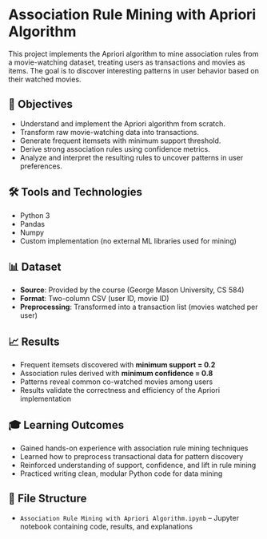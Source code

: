 # Association Rule Mining with Apriori Algorithm

This project implements the Apriori algorithm to mine association rules from a movie-watching dataset, treating users as transactions and movies as items. The goal is to discover interesting patterns in user behavior based on their watched movies.

## 📌 Objectives

- Understand and implement the Apriori algorithm from scratch.
- Transform raw movie-watching data into transactions.
- Generate frequent itemsets with minimum support threshold.
- Derive strong association rules using confidence metrics.
- Analyze and interpret the resulting rules to uncover patterns in user preferences.

## 🛠 Tools and Technologies

- Python 3
- Pandas
- Numpy
- Custom implementation (no external ML libraries used for mining)

## 📊 Dataset

- **Source**: Provided by the course (George Mason University, CS 584)
- **Format**: Two-column CSV (user ID, movie ID)
- **Preprocessing**: Transformed into a transaction list (movies watched per user)

## 📈 Results

- Frequent itemsets discovered with **minimum support = 0.2**
- Association rules derived with **minimum confidence = 0.8**
- Patterns reveal common co-watched movies among users
- Results validate the correctness and efficiency of the Apriori implementation

## 🎓 Learning Outcomes

- Gained hands-on experience with association rule mining techniques
- Learned how to preprocess transactional data for pattern discovery
- Reinforced understanding of support, confidence, and lift in rule mining
- Practiced writing clean, modular Python code for data mining

## 📁 File Structure

- `Association Rule Mining with Apriori Algorithm.ipynb` – Jupyter notebook containing code, results, and explanations
